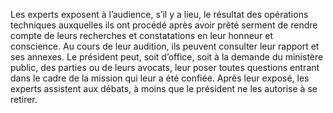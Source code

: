 Les experts exposent à l’audience, s’il y a lieu, le résultat des opérations techniques auxquelles ils ont procédé après avoir prêté serment de rendre compte de leurs recherches et constatations en leur honneur et conscience. Au cours de leur audition, ils peuvent consulter leur rapport et ses annexes.
Le président peut, soit d’office, soit à la demande du ministère public, des parties ou de leurs avocats, leur poser toutes questions entrant dans le cadre de la mission qui leur a été confiée.
Après leur exposé, les experts assistent aux débats, à moins que le président ne les autorise à se retirer.